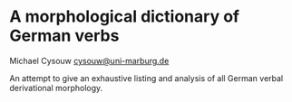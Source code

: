 # A morphological dictionary of German verbs

Michael Cysouw <cysouw@uni-marburg.de>

An attempt to give an exhaustive listing and analysis of all German verbal derivational morphology.



